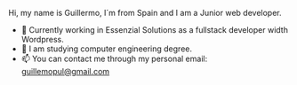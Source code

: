 Hi, my name is Guillermo, I´m from Spain and I am a Junior web developer.
- 👋 Currently working in Essenzial Solutions as a fullstack developer width Wordpress.
- 👀 I am studying computer engineering degree.
- 📫 You can contact me through my personal email: guillemopul@gmail.com

<!---
Guille-pl/Guille-pl is a ✨ special ✨ repository because its `README.md` (this file) appears on your GitHub profile.
You can click the Preview link to take a look at your changes.
--->
